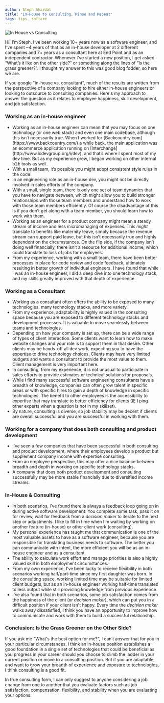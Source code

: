 ```yaml
---
author: Steph Skardal
title: "In-House to Consulting, Rinse and Repeat"
tags: tips, softare
---
```


<img src="/blog/2018/03/27/in-house-to-consulting/burst-image.jpg" alt="In House vs Consulting" />
<p>Hi! I’m Steph. I’ve been working 10+ years now as a software engineer, and I’ve spent ~4 years of that as an in-house developer at 2 different companies and 7+ years as a consultant here at End Point and as an independent contractor. Whenever I’ve started a new position, I get asked “What’s it like on the other side?” or something along the lines of “Is the grass greener?”. I thought my answer to this was good blog fodder, so here we are.</p>
<p>If you google "in-house vs. consultant", much of the results are written from the perspective of a company looking to hire either in-house engineers or looking to outsource to consulting companies. Here's my approach to answer the question as it relates to employee happiness, skill development, and job satisfaction.</p>
<h3>Working as an in-house engineer</h3>
<ul>
<li>Working as an in-house engineer can mean that you may focus on one technology (or one web stack) and even one main codebase, although this isn’t necessarily true. When I worked for [Backcountry.com](https://www.backcountry.com/) a while back, the main application was an ecommerce application running on [Interchange](http://www.icdevgroup.org/i/dev), and that’s where I spent most of my dev time. But as my experience grew, I began working on other internal b2b tools as well.</li>
<li>With a small team, it’s possible you might adopt consistent style rules in the code.</li>
<li>In an engineering role as an in-house dev, you might not be directly involved in sales efforts of the company.</li>
<li>With a small, single team, there is only one set of team dynamics that you have to navigate between, which might allow you to build stronger relationships with those team members and understand how to work with those team members efficiently. Of course the disadvantage of this is if you don’t get along with a team member, you should learn how to work with them.</li>
<li>Working as an engineer for a product company might mean a steady stream of income and less micromanaging of expenses. This <i>might</i> translate to benefits like maternity leave, simply because the revenue stream can support paid leave, but this isn’t necessarily true and highly dependent on the circumstances. On the flip side, if the company isn’t doing well financially, there isn’t a resource for additional income, which could translate to loss of jobs for employees.</li>
<li>From my experience, working with a small team, there have been better processes in place for code review and code feedback, ultimately resulting in better growth of individual engineers. I have found that while I was an in-house engineer, I did a deep dive into one technology stack, and my skills greatly improved with that depth of experience.</li>
</ul>

<h3>Working as a Consultant</h3>
<ul>
<li>Working as a consultant often offers the ability to be exposed to many technologies, many technology stacks, and more variety.</li>
<li>From my experience, adaptability is highly valued in the consulting space because you are exposed to different technology stacks and development processes. It is valuable to move seamlessly between teams and technologies.</li>
<li>Depending on how your company is set up, there can be a wide range of types of client interaction. Some clients want to learn how to make website changes and your role is to support them in that desire. Other clients may be hands-off all dev work, expecting you to have the expertise to drive technology choices. Clients may have very limited budgets and wants a consultant to provide the most value to them. Client management is very important here.</li>
<li>In consulting, from my experience, it is not unusual to participate in sales efforts to provide estimates or technical solutions for proposals.</li>
<li>While I find many successful software engineering consultants have a breadth of knowledge, companies can often grow talent in specific areas or with specific hires to gain a depth of knowledge in specific technologies. The benefit to other employees is the accessibility to expertise that may translate to better efficiency for clients (IE I ping other experts when a question is not in my skillset).</li>
<li>By nature, consulting is diverse, so job stability may be decent if clients are overall successful and you are successful in working with them.</li>
</ul>

<h3>Working for a company that does both consulting and product development</h3>
<ul>
<li>I’ve seen a few companies that have been successful in both consulting and product development, where their employees develop a product but supplement company income with expertise consulting.</li>
<li>From an employee perspective, this may offer a nice balance between breadth and depth in working on specific technology stacks.</li>
<li>A company that does both product development and consulting successfully may be more stable financially due to diversified income streams.</li>
</ul>

<h3>In-House & Consulting</h3>
<ul>
<li>In both scenarios, I’ve found there is always a feedback loop going on in during active software development. You complete some task, pass it on for review, wait for feedback from a <i>decision maker</i> to iterate to the next step or adjustments. I like to fill in time when I’m waiting by working on another feature (in-house) or other client work (consulting).</li>
<li>My personal experience has taught me that communication is one of the most valuable assets to have as a software engineer, because you are responsible for translating business needs to software. The better you can communicate with intent, the more efficient you will be as an in-house engineer and as a consultant.</li>
<li>The ability to calculate work effort and manage priorities is also a highly valued skill in both employment circumstances.</li>
<li>From my own experience, I’ve been lucky to receive flexibility in both scenarios working half/part-time since my first daughter was born. In the consulting space, working limited time may be suitable for limited client budgets, but as an in-house engineer working half-time translated to less output while still providing knowledge from previous experience.</li>
<li>I've also found that in both scenarios, some job satisfaction comes from the happiness of the client (or <i>decision maker</i>), which can put you in a difficult position if your client isn't happy. Every time the <i>decision maker</i> walks away dissatisfied, I think you have an opportunity to improve how to communicate and work with them to build a successful relationship.</li>
</ul>

<h3>Conclusion: Is the Grass Greener on the Other Side?</h3>

<p>If you ask me "What's the best option for me?", I can’t answer that for you in your particular circumstances. I think an in-house position establishes a good foundation in a single set of technologies that could be beneficial as you progress in your career should you choose to climb the ladder in your current position or move to a consulting position. But if you are adaptable, and want to grow your breadth of experience and exposure to technologies, I think consulting is a good fit.</p>
<p>In true consulting form, I can only suggest to anyone considering a job change from one to another that you evaluate factors such as job satisfaction, compensation, flexibility, and stability when you are evaluating your options.</p>


